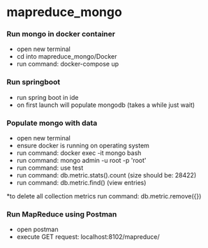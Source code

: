 # mapreduce_mongo

### Run mongo in docker container
- open new terminal
- cd into mapreduce_mongo/Docker
- run command: docker-compose up

### Run springboot
- run spring boot in ide
- on first launch will populate mongodb (takes a while just wait)

### Populate mongo with data
- open new terminal
- ensure docker is running on operating system
- run command: docker exec -it mongo bash
- run command: mongo admin -u root -p 'root'
- run command: use test
- run command: db.metric.stats().count (size should be: 28422)
- run command: db.metric.find() (view entries)

*to delete all collection metrics run command: db.metric.remove({})

### Run MapReduce using Postman
- open postman
- execute GET request: localhost:8102/mapreduce/
